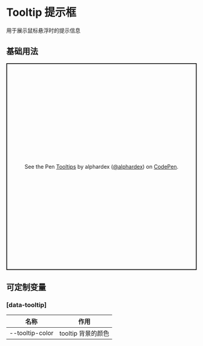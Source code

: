 # Tooltip 提示框

用于展示鼠标悬浮时的提示信息

## 基础用法

<p class="codepen" data-height="545" data-theme-id="dark" data-default-tab="html,result" data-user="alphardex" data-slug-hash="JjdmKjb" style="height: 545px; box-sizing: border-box; display: flex; align-items: center; justify-content: center; border: 2px solid; margin: 1em 0; padding: 1em;" data-pen-title="Tooltips">
  <span>See the Pen <a href="https://codepen.io/alphardex/pen/JjdmKjb">
  Tooltips</a> by alphardex (<a href="https://codepen.io/alphardex">@alphardex</a>)
  on <a href="https://codepen.io">CodePen</a>.</span>
</p>
<script async src="https://static.codepen.io/assets/embed/ei.js"></script>

## 可定制变量

### [data-tooltip]

| 名称            | 作用               |
| --------------- | ------------------ |
| --tooltip-color | tooltip 背景的颜色 |
